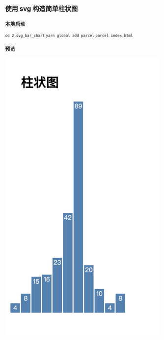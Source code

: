 ## 使用 svg 构造简单柱状图

### 本地启动
`cd 2.svg_bar_chart`
`yarn global add parcel`
`parcel index.html`

### 预览
![image](https://raw.githubusercontent.com/stupidehorizon/learn-d3/master/img/1.1.jpg)
